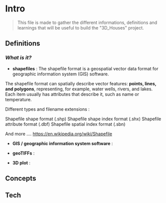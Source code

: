 # Intro

> This file is made to gather the different informations, definitions and learnings that will be useful to build the "3D_Houses" project.

## Definitions

### *What is it?*

* **shapefiles** : The shapefile format is a geospatial vector data format for geographic information system (GIS) software.

The shapefile format can spatially describe vector features: **points, lines, and polygons**, representing, for example, water wells, rivers, and lakes. Each item usually has attributes that describe it, such as name or temperature.

Different types and filename extensions : 

Shapefile shape format (.shp)
Shapefile shape index format (.shx)
Shapefile attribute format (.dbf)
Shapefile spatial index format (.sbn)

And more .... https://en.wikipedia.org/wiki/Shapefile


* **GIS / geographic information system software** : 





* **geoTIFFs** : 

* **3D plot** :






## Concepts




## Tech
